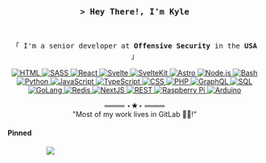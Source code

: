 <!-- LEAVE A STAR, IF YOU LIKE IT ! -->

<!-- Intro  -->
<h3 align="center">
        <samp>&gt; Hey There!, I'm 
                <b>Kyle</b>
        </samp>
</h3>
<br>
<p align="center">
    <!-- Organisation  -->
    <samp>
        「 I'm a senior developer at <b>Offensive Security</b> in the <b>USA</b> 」
        <br>
        <br>
    </samp>
    <!-- Programming Languages -->
    <!-- HTML -->
    <a href="https://github.com/kytixo?tab=repositories" target="_blank">
        <img alt="HTML" src="https://img.shields.io/badge/-HTML-E34F26?style=flat-square&logo=HTML5&logoColor=white">
    </a>
    <!-- SASS  -->
    <a href="https://github.com/kytixo?tab=repositories" target="_blank">
        <img alt="SASS" src="https://img.shields.io/badge/-SASS-CC6699?style=flat-square&logo=SASS&logoColor=white">
    </a>
    <!-- React -->
    <a href="https://github.com/kytixo?tab=repositories" target="_blank">
        <img alt="React" src="https://img.shields.io/badge/-ReactJs-61DAFB?logo=react&logoColor=white&style=flat-square">
    </a>
    <!-- Svelte -->
    <a href="https://github.com/kytixo?tab=repositories" target="_blank">
        <img alt="Svelte" src="https://img.shields.io/badge/-Svelte-777bb4?logo=Svelte&logoColor=white&style=flat-square">
    </a>
    <!-- SvelteKit -->
    <a href="https://github.com/kytixo?tab=repositories" target="_blank">
        <img alt="SvelteKit" src="https://img.shields.io/badge/-SvelteKit-FF3E00?style=flat-square&logo=Svelte&logoColor=white">
    </a>
    <!-- Astro -->
    <a href="https://github.com/kytixo?tab=repositories" target="_blank">
        <img alt="Astro" src="https://img.shields.io/badge/-Astro-FF3E00?style=flat-square&logo=Astro&logoColor=white">
    </a>
    <!-- Node -->
    <a href="https://github.com/kytixo?tab=repositories" target="_blank">
        <img alt="Node.js" src="https://img.shields.io/badge/-Node.js-339933?logo=Node.js&logoColor=white&style=flat-square">
    </a>
    <!-- Bash -->
    <a href="https://github.com/kytixo?tab=repositories" target="_blank">
        <img alt="Bash" src="https://img.shields.io/badge/-Bash-4EAA25?style=flat-square&logo=GNU%20Bash&logoColor=white">
    </a>
    <!-- Python -->
    <a href="https://github.com/kytixo?tab=repositories" target="_blank">
        <img alt="Python" src="https://img.shields.io/badge/-Python-3776AB?style=flat-square&logo=Python&logoColor=white">
    </a>
    <!-- JavaScript -->
    <a href="https://github.com/kytixo?tab=repositories" target="_blank">
        <img alt="JavaScript" src="https://img.shields.io/badge/-JavaScript-F7DF1E?style=flat-square&logo=JavaScript&logoColor=black">
    </a>
    <!-- TypeScript -->
    <a href="https://github.com/kytixo?tab=repositories" target="_blank">
        <img alt="TypeScript" src="https://img.shields.io/badge/-TypeScript-3178C6?style=flat-square&logo=TypeScript&logoColor=white">
    </a>
    <!-- CSS -->
    <a href="https://github.com/kytixo?tab=repositories" target="_blank">
        <img alt="CSS" src="https://img.shields.io/badge/-CSS-1572B6?style=flat-square&logo=CSS3&logoColor=white">
    </a>
    <!-- PHP -->
    <a href="https://github.com/kytixo?tab=repositories" target="_blank">
        <img alt="PHP" src="https://img.shields.io/badge/-PHP-777BB4?style=flat-square&logo=PHP&logoColor=white">
    </a>
    <!-- GraphQL -->
    <a href="https://github.com/kytixo?tab=repositories" target="_blank">
        <img alt="GraphQL" src="https://img.shields.io/badge/-GraphQL-E10098?style=flat-square&logo=GraphQL&logoColor=white">
    </a>
    <!-- SQL -->
    <a href="https://github.com/kytixo?tab=repositories" target="_blank">
        <img alt="SQL" src="https://img.shields.io/badge/-SQL-4479A1?style=flat-square&logo=MySQL&logoColor=white">
    </a>
    <!-- GoLang -->
    <a href="https://github.com/kytixo?tab=repositories" target="_blank">
        <img alt="GoLang" src="https://img.shields.io/badge/-GoLang-00ADD8?style=flat-square&logo=Go&logoColor=white">
    </a>
    <!-- Redis -->
    <a href="https://github.com/kytixo?tab=repositories" target="_blank">
        <img alt="Redis" src="https://img.shields.io/badge/-Redis-DC382D?style=flat-square&logo=Redis&logoColor=white">
    </a>
    <!-- NextJS -->
    <a href="https://github.com/kytixo?tab=repositories" target="_blank">
        <img alt="NextJS" src="https://img.shields.io/badge/-NextJS-000000?style=flat-square&logo=Next.js&logoColor=white">
    </a>
    <!-- REST -->
    <a href="https://github.com/kytixo?tab=repositories" target="_blank">
        <img alt="REST" src="https://img.shields.io/badge/-REST-FF6C37?style=flat-square&logo=Postman&logoColor=white">
    </a>
    <!-- Raspberry Pi -->
    <a href="https://github.com/kytixo?tab=repositories" target="_blank">
        <img alt="Raspberry Pi" src="https://img.shields.io/badge/-Raspberry%20Pi-A22846?logo=RaspberryPi&logoColor=white&style=flat-square">
    </a>
    <!-- Arduino -->
    <a href="https://github.com/kytixo?tab=repositories" target="_blank">
        <img alt="Arduino" src="https://img.shields.io/badge/-Arduino-00979D?style=flat-square&logo=Arduino&logoColor=white">
    </a>
<!-- Footer -->
<samp>
    <p align="center">
        ════ ⋆★⋆ ════
        <br>
        "Most of my work lives in GitLab 👨‍💻!"
    </p>
</samp>

<!-- Pinned Repositories -->
#### Pinned

<p align="center">
<a href="https://github.com/KyTiXo/BSC-Node-Block-Monitor">
<img style="min-width: min(100%, 350px);" align="center"src="https://github-readme-stats.vercel.app/api/pin/?username=kytixo&repo=BSC-Node-Block-Monitor&border_color=02D892&bg_color=0D1117&title_color=C9D1D9&text_color=8B949E&icon_color=02D892" />
</a>
</p>
